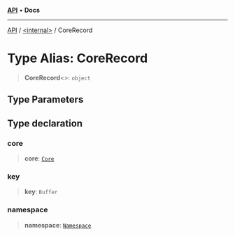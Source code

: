 [**API**](../../README.md) • **Docs**

***

[API](../../README.md) / [\<internal\>](../README.md) / CoreRecord

# Type Alias: CoreRecord

> **CoreRecord**\<\>: `object`

## Type Parameters

## Type declaration

### core

> **core**: [`Core`](Core.md)

### key

> **key**: `Buffer`

### namespace

> **namespace**: [`Namespace`](Namespace.md)
